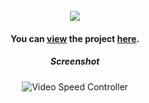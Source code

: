 <div align="center">
<br />
<img src="https://capsule-render.vercel.app/api?type=transparent&fontColor=e34c26&height=27&section=header&text=Video%20Speed%20Controller&&fontAlignY=38&fontSize=23&animation=fadeIn" />
  
#### You can [view](https://youtu.be/ChzzzIRfPI4) the project [here](https://isbendiyarovanezrin.github.io/VideoSpeedController "Click me!📹").

##### Screenshot

![Video Speed Controller](https://i.postimg.cc/Bbsr9QCh/sc.png)

</div>
